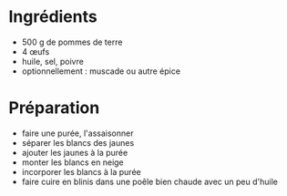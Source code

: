 # Ingrédients 

- 500 g de pommes de terre
- 4 œufs
- huile, sel, poivre
- optionnellement : muscade ou autre épice

# Préparation

- faire une purée, l'assaisonner
- séparer les blancs des jaunes
- ajouter les jaunes à la purée
- monter les blancs en neige
- incorporer les blancs à la purée
- faire cuire en blinis dans une poêle bien chaude avec un peu d'huile
